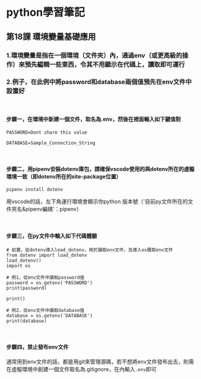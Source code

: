 # python學習筆記

## 第18課 環境變量基礎應用

### 1.環境變量是指在一個環境（文件夾）內，通過env（或更高級的操作）來預先編輯一些東西，令其不用顯示在代碼上，讀取即可運行

### 2.例子，在此例中將password和database兩個值預先在env文件中設置好

&nbsp;

#### 步驟一，在環境中新建一個文件，取名為.env，然後在裡面輸入如下鍵值對

```
PASSWORD=Dont share this value

DATABASE=Sample_Connection_String
```

&nbsp;

#### 步驟二，用pipenv安裝dotenv庫包，請確保vscode使用的與dotenv所在的虛擬環境一致（即dotenv所在的site-package位置）

```
pipenv install dotenv
```

用vscode的話，左下角運行環境會顯示你python 版本號（'目前py文件所在的文件夾名&pipenv編碼'：pipenv）

&nbsp;

#### 步驟三，在py文件中輸入如下代碼體驗

```
# 前置，從dotenv導入load_dotenv，用於讀取env文件，及導入os獲取env文件
from dotenv import load_dotenv
load_dotenv()
import os

# 例1，從env文件中讀取password值
password = os.getenv('PASSWORD')
print(password)

print()

# 例2，從env文件中讀取database值
database = os.getenv('DATABASE')
print(database)
```

&nbsp;

#### 步驟四，禁止發布env文件

通常用到env文件的話，都是用git來管理源碼，若不想將env文件發布出去，則需在虛擬環境中創建一個文件取名為.gitignore，在內輸入`.env`即可